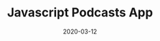 ---
title: "Javascript Podcasts App"
date: "2020-03-12"
featuredImage: "../images/js-podcasts-app.png"
client: "Music"
---